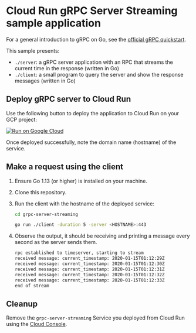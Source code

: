 # Cloud Run gRPC Server Streaming sample application

For a general introduction to gRPC on Go, see the [official gRPC
quickstart](https://grpc.io/docs/quickstart/go/).

This sample presents:

- `./server`: a gRPC server application with an RPC that streams the current
  time in the response (written in Go)
- `./client`: a small program to query the server and show the
  response messages (written in Go)

## Deploy gRPC server to Cloud Run

Use the following button to deploy the application to Cloud Run on your GCP
project:

[![Run on Google Cloud](https://deploy.cloud.run/button.svg)](https://deploy.cloud.run?dir=run/grpc-server-streaming)

Once deployed successfully, note the domain name (hostname) of the service.

## Make a request using the client

1. Ensure Go 1.13 (or higher) is installed on your machine.

2. Clone this repository.

3. Run the client with the hostname of the deployed service:

    ```sh
   cd grpc-server-streaming
   ```

   ```sh
   go run ./client -duration 5 -server <HOSTNAME>:443
    ```

4. Observe the output, it should be receiving and printing a message
   every second as the server sends them.

    ```sh
   rpc established to timeserver, starting to stream
   received message: current_timestamp: 2020-01-15T01:12:29Z
   received message: current_timestamp: 2020-01-15T01:12:30Z
   received message: current_timestamp: 2020-01-15T01:12:31Z
   received message: current_timestamp: 2020-01-15T01:12:32Z
   received message: current_timestamp: 2020-01-15T01:12:33Z
   end of stream
    ```

## Cleanup

Remove the `grpc-server-streaming` Service you deployed from Cloud Run
using the [Cloud Console](https://console.cloud.google.com/run).

